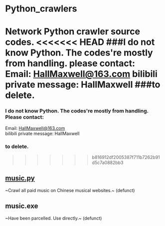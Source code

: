 # Python_crawlers
Network Python crawler source codes.
<<<<<<< HEAD
###I do not know Python. The codes're mostly from handling. please contact:
Email: HallMaxwell@163.com
bilibili private message: HallMaxwell
###to delete.
=======
### I do not know Python. The codes're mostly from handling. Please contact:
Email: HallMaxwell@163.com <br>
bilibili private message: HallMaxwell
### to delete.
>>>>>>> b816912df2005387f711b7262b91d5c7a0882bb3
## [music.py](https://github.com/HallMaxwell/Python_crawlers/blob/main/crawlers/music.py)
~Crawl all paid music on Chinese musical websites.~ (defunct)
## music.exe
~Have been parcelled. Use directly.~ (defunct)
